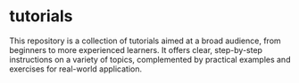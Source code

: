 # tutorials
This repository is a collection of tutorials aimed at a broad audience, from beginners to more experienced learners. It offers clear, step-by-step instructions on a variety of topics, complemented by practical examples and exercises for real-world application.

